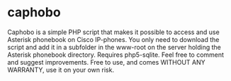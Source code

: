 # caphobo
Caphobo is a simple PHP script that makes it possible to access and use Asterisk phonebook on Cisco IP-phones.
You only need to download the script and add it in a subfolder in the www-root on the server holding the Asterisk phonebook directory.
Requires php5-sqlite.
Feel free to comment and suggest improvements.
Free to use, and comes WITHOUT ANY WARRANTY, use it on your own risk.
